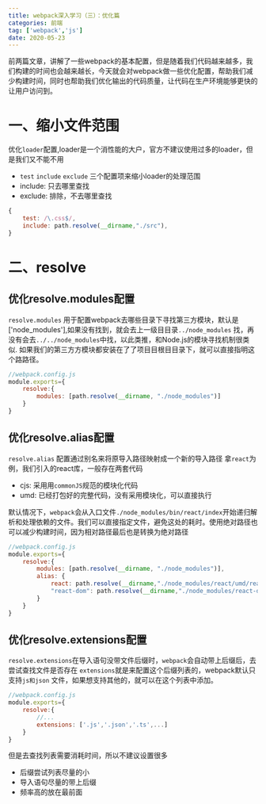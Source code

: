 ```yaml
---
title: webpack深入学习（三）：优化篇
categories: 前端
tag: ['webpack','js']
date: 2020-05-23
---
```


前两篇文章，讲解了一些webpack的基本配置，但是随着我们代码越来越多，我们构建的时间也会越来越长，今天就会对webpack做一些优化配置，帮助我们减少构建时间，同时也帮助我们优化输出的代码质量，让代码在生产环境能够更快的让用户访问到。

# 一、缩⼩文件范围 

优化`loader`配置,loader是一个消性能的大户，官方不建议使用过多的loader，但是我们又不能不用
* `test` `include` `exclude` 三个配置项来缩⼩loader的处理范围
* include: 只去哪里查找
* exclude: 排除，不去哪里查找
```js
{
    test: /\.css$/,
    include: path.resolve(__dirname,"./src"), 
}
```

# 二、resolve

## 优化resolve.modules配置

`resolve.modules` 用于配置webpack去哪些目录下寻找第三方模块，默认是['node_modules'],如果没有找到，就会去上一级⽬目录`../node_modules` 找，再没有会去`../../node_modules`中找，以此类推，和Node.js的模块寻找机制很类似.
如果我们的第三⽅方模块都安装在了了项⽬目根⽬目录下，就可以直接指明这个路路径。
```js
//webpack.config.js
module.exports={
    resolve:{
        modules: [path.resolve(__dirname, "./node_modules")]
    }
}
```

## 优化resolve.alias配置

`resolve.alias` 配置通过别名来将原导⼊路径映射成一个新的导⼊路径
拿`react`为例，我们引⼊的react库，一般存在两套代码
* cjs: 采⽤用`commonJS`规范的模块化代码
* umd: 已经打包好的完整代码，没有采用模块化，可以直接执⾏

默认情况下，`webpack`会从⼊口文件`./node_modules/bin/react/index`开始递归解析和处理依赖的文件。我们可以直接指定文件，避免这处的耗时。使用绝对路径也可以减少构建时间，因为相对路径最后也是转换为绝对路径

```js
//webpack.config.js
module.exports={
    resolve:{
        modules: [path.resolve(__dirname, "./node_modules")],
        alias: {
            react: path.resolve(__dirname,"./node_modules/react/umd/react.production.min.js"  ),
            "react-dom": path.resolve(__dirname,"./node_modules/react-dom/umd/react-dom.production.min.js")
        }
    }
}
```

## 优化resolve.extensions配置

`resolve.extensions`在导⼊语句没带⽂件后缀时，`webpack`会自动带上后缀后，去尝试查找文件是否存在
`extensions`就是来配置这个后缀列表的，webpack默认只支持`js和json` 文件，如果想支持其他的，就可以在这个列表中添加。
```js
//webpack.config.js
module.exports={
    resolve:{
        //...
        extensions: ['.js','.json','.ts',...]
    }
}
```
但是去查找列表需要消耗时间，所以不建议设置很多
* 后缀尝试列表尽量的小
* 导入语句尽量的带上后缀
* 频率高的放在最前面